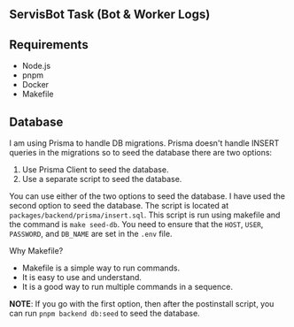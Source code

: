 ## ServisBot Task (Bot & Worker Logs)

## Requirements

- Node.js
- pnpm
- Docker
- Makefile

## Database

I am using Prisma to handle DB migrations. Prisma doesn't handle INSERT queries in the migrations so to seed the database there are two options:

1. Use Prisma Client to seed the database.
2. Use a separate script to seed the database.

You can use either of the two options to seed the database. I have used the second option to seed the database. The script is located at `packages/backend/prisma/insert.sql`. This script is run using makefile and the command is `make seed-db`. You need to ensure that the `HOST`, `USER`, `PASSWORD`, and `DB_NAME` are set in the `.env` file.

Why Makefile?

- Makefile is a simple way to run commands.
- It is easy to use and understand.
- It is a good way to run multiple commands in a sequence.

**NOTE**: If you go with the first option, then after the postinstall script, you can run `pnpm backend db:seed` to seed the database.
